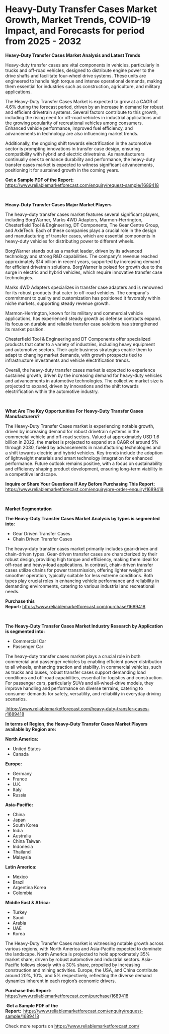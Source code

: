<p><h1>Heavy-Duty Transfer Cases Market Growth, Market Trends, COVID-19 Impact, and Forecasts for period from 2025 - 2032</h1></p><p><strong>Heavy-Duty Transfer Cases Market Analysis and Latest Trends</strong></p>
<p><p>Heavy-duty transfer cases are vital components in vehicles, particularly in trucks and off-road vehicles, designed to distribute engine power to the drive shafts and facilitate four-wheel drive systems. These units are engineered to handle high torque and intense operational demands, making them essential for industries such as construction, agriculture, and military applications.</p><p>The Heavy-Duty Transfer Cases Market is expected to grow at a CAGR of 4.6% during the forecast period, driven by an increase in demand for robust and efficient drivetrain systems. Several factors contribute to this growth, including the rising need for off-road vehicles in industrial applications and the growing popularity of recreational vehicles among consumers. Enhanced vehicle performance, improved fuel efficiency, and advancements in technology are also influencing market trends.</p><p>Additionally, the ongoing shift towards electrification in the automotive sector is prompting innovations in transfer case design, ensuring compatibility with hybrid and electric drivetrains. As manufacturers continually seek to enhance durability and performance, the heavy-duty transfer cases market is expected to witness significant advancements, positioning it for sustained growth in the coming years.</p></p>
<p><strong>Get a Sample PDF of the Report:&nbsp;</strong> <a href="https://www.reliablemarketforecast.com/enquiry/request-sample/1689418?utm_campaign=2803&utm_medium=2&utm_source=Github&utm_content=ia&utm_term=26032025&utm_id=heavy-duty-transfer-cases">https://www.reliablemarketforecast.com/enquiry/request-sample/1689418</a></p>
<p>&nbsp;</p>
<p><strong>Heavy-Duty Transfer Cases Major Market Players</strong></p>
<p><p>The heavy-duty transfer cases market features several significant players, including BorgWarner, Marks 4WD Adapters, Marmon-Herrington, Chesterfield Tool & Engineering, DT Components, The Gear Centre Group, and AxleTech. Each of these companies plays a crucial role in the design and manufacturing of transfer cases, which are essential components in heavy-duty vehicles for distributing power to different wheels.</p><p>BorgWarner stands out as a market leader, driven by its advanced technology and strong R&D capabilities. The company's revenue reached approximately $14 billion in recent years, supported by increasing demand for efficient drivetrain solutions. BorgWarner is poised for growth due to the surge in electric and hybrid vehicles, which require innovative transfer case technologies.</p><p>Marks 4WD Adapters specializes in transfer case adapters and is renowned for its robust products that cater to off-road vehicles. The company's commitment to quality and customization has positioned it favorably within niche markets, supporting steady revenue growth.</p><p>Marmon-Herrington, known for its military and commercial vehicle applications, has experienced steady growth as defense contracts expand. Its focus on durable and reliable transfer case solutions has strengthened its market position.</p><p>Chesterfield Tool & Engineering and DT Components offer specialized products that cater to a variety of industries, including heavy equipment and automotive sectors. Their agile business strategies enable them to adapt to changing market demands, with growth prospects tied to infrastructure investments and vehicle electrification trends.</p><p>Overall, the heavy-duty transfer cases market is expected to experience sustained growth, driven by the increasing demand for heavy-duty vehicles and advancements in automotive technologies. The collective market size is projected to expand, driven by innovations and the shift towards electrification within the automotive industry.</p></p>
<p>&nbsp;</p>
<p><strong>What Are The Key Opportunities For Heavy-Duty Transfer Cases Manufacturers?</strong></p>
<p><p>The Heavy-Duty Transfer Cases market is experiencing notable growth, driven by increasing demand for robust drivetrain systems in the commercial vehicle and off-road sectors. Valued at approximately USD 1.6 billion in 2022, the market is projected to expand at a CAGR of around 5% through 2030, fueled by advancements in manufacturing technologies and a shift towards electric and hybrid vehicles. Key trends include the adoption of lightweight materials and smart technology integration for enhanced performance. Future outlook remains positive, with a focus on sustainability and efficiency shaping product development, ensuring long-term viability in a competitive landscape.</p></p>
<p><strong>Inquire or Share Your Questions If Any Before Purchasing This Report:</strong> <a href="https://www.reliablemarketforecast.com/enquiry/pre-order-enquiry/1689418?utm_campaign=2803&utm_medium=2&utm_source=Github&utm_content=ia&utm_term=26032025&utm_id=heavy-duty-transfer-cases">https://www.reliablemarketforecast.com/enquiry/pre-order-enquiry/1689418</a></p>
<p>&nbsp;</p>
<p><strong>Market Segmentation</strong></p>
<p><strong>The Heavy-Duty Transfer Cases Market Analysis by types is segmented into:</strong></p>
<p><ul><li>Gear Driven Transfer Cases</li><li>Chain Driven Transfer Cases</li></ul></p>
<p><p>The heavy-duty transfer cases market primarily includes gear-driven and chain-driven types. Gear-driven transfer cases are characterized by their robust design, providing high torque and efficiency, making them ideal for off-road and heavy-load applications. In contrast, chain-driven transfer cases utilize chains for power transmission, offering lighter weight and smoother operation, typically suitable for less extreme conditions. Both types play crucial roles in enhancing vehicle performance and reliability in demanding environments, catering to various industrial and recreational needs.</p></p>
<p><strong>Purchase this Report:&nbsp;</strong><a href="https://www.reliablemarketforecast.com/purchase/1689418?utm_campaign=2803&utm_medium=2&utm_source=Github&utm_content=ia&utm_term=26032025&utm_id=heavy-duty-transfer-cases">https://www.reliablemarketforecast.com/purchase/1689418</a></p>
<p>&nbsp;</p>
<p><strong>The Heavy-Duty Transfer Cases Market Industry Research by Application is segmented into:</strong></p>
<p><ul><li>Commercial Car</li><li>Passenger Car</li></ul></p>
<p><p>The heavy-duty transfer cases market plays a crucial role in both commercial and passenger vehicles by enabling efficient power distribution to all wheels, enhancing traction and stability. In commercial vehicles, such as trucks and buses, robust transfer cases support demanding load conditions and off-road capabilities, essential for logistics and construction. For passenger cars, particularly SUVs and all-wheel-drive models, they improve handling and performance on diverse terrains, catering to consumer demands for safety, versatility, and reliability in everyday driving scenarios.</p></p>
<p><a href="https://www.reliablemarketforecast.com/heavy-duty-transfer-cases-r1689418?utm_campaign=2803&utm_medium=2&utm_source=Github&utm_content=ia&utm_term=26032025&utm_id=heavy-duty-transfer-cases">&nbsp;https://www.reliablemarketforecast.com/heavy-duty-transfer-cases-r1689418</a></p>
<p><strong>In terms of Region, the Heavy-Duty Transfer Cases Market Players available by Region are:</strong></p>
<p>
    <p> <strong> North America: </strong>
        <ul>
            <li>United States</li>
            <li>Canada</li>
        </ul>
        </p> 
    <p> <strong> Europe: </strong>
        <ul>
            <li>Germany</li>
            <li>France</li>
            <li>U.K.</li>
            <li>Italy</li>
            <li>Russia</li>
        </ul>
        </p> 
    <p> <strong> Asia-Pacific: </strong>
        <ul>
            <li>China</li>
            <li>Japan</li>
            <li>South Korea</li>
            <li>India</li>
            <li>Australia</li>
            <li>China Taiwan</li>
            <li>Indonesia</li>
            <li>Thailand</li>
            <li>Malaysia</li>
        </ul>
        </p> 
    <p> <strong> Latin America: </strong>
        <ul>
            <li>Mexico</li>
            <li>Brazil</li>
            <li>Argentina Korea</li>
            <li>Colombia</li>
        </ul>
        </p> 
    <p> <strong> Middle East & Africa: </strong>
        <ul>
            <li>Turkey</li>
            <li>Saudi</li>
            <li>Arabia</li>
            <li>UAE</li>
            <li>Korea</li>
        </ul>
    </p>
    </p>
<p><p>The Heavy-Duty Transfer Cases market is witnessing notable growth across various regions, with North America and Asia-Pacific expected to dominate the landscape. North America is projected to hold approximately 35% market share, driven by robust automotive and industrial sectors. Asia-Pacific follows closely with a 30% share, propelled by increasing construction and mining activities. Europe, the USA, and China contribute around 20%, 10%, and 5% respectively, reflecting the diverse demand dynamics inherent in each region’s economic drivers.</p></p>
<p><strong>Purchase this Report: </strong><a href="https://www.reliablemarketforecast.com/purchase/1689418?utm_campaign=2803&utm_medium=2&utm_source=Github&utm_content=ia&utm_term=26032025&utm_id=heavy-duty-transfer-cases">https://www.reliablemarketforecast.com/purchase/1689418</a></p>
<p>&nbsp;<strong>Get a Sample PDF of the Report:&nbsp;&nbsp;</strong><a href="https://www.reliablemarketforecast.com/enquiry/request-sample/1689418?utm_campaign=2803&utm_medium=2&utm_source=Github&utm_content=ia&utm_term=26032025&utm_id=heavy-duty-transfer-cases">https://www.reliablemarketforecast.com/enquiry/request-sample/1689418</a></p>
<p><strong></strong></p>
<p>Check more reports on <a href="https://www.reliablemarketforecast.com/?utm_campaign=2803&utm_medium=2&utm_source=Github&utm_content=ia&utm_term=26032025&utm_id=heavy-duty-transfer-cases">https://www.reliablemarketforecast.com/</a></p>
